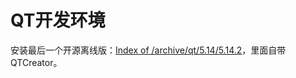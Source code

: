 # QT开发环境

安装最后一个开源离线版：[Index of /archive/qt/5.14/5.14.2](https://download.qt.io/archive/qt/5.14/5.14.2/)，里面自带QTCreator。

